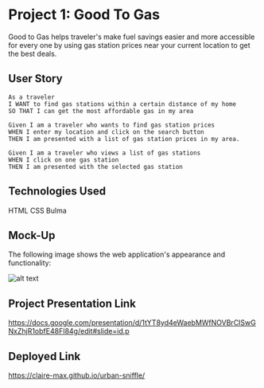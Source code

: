 # Project 1: Good To Gas
 Good to Gas helps traveler's make fuel savings easier and more
 accessible for every one by using gas station prices near your current location to get the best deals.
## User Story 

```
As a traveler 
I WANT to find gas stations within a certain distance of my home
SO THAT I can get the most affordable gas in my area

Given I am a traveler who wants to find gas station prices 
WHEN I enter my location and click on the search button
THEN I am presented with a list of gas station prices in my area.

Given I am a traveler who views a list of gas stations 
WHEN I click on one gas station
THEN I am presented with the selected gas station 

```

## Technologies Used
HTML CSS  Bulma 


## Mock-Up

The following image shows the web application's appearance and functionality:

![alt text](./assets/images/demo.png)

## Project Presentation Link
https://docs.google.com/presentation/d/1tYT8yd4eWaebMWfNOVBrCISwGNxZhjR1obfE48FI84g/edit#slide=id.p

## Deployed Link

https://claire-max.github.io/urban-sniffle/